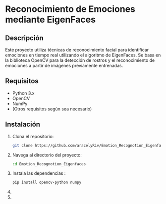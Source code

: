# Reconocimiento de Emociones mediante EigenFaces

## Descripción
Este proyecto utiliza técnicas de reconocimiento facial para identificar emociones en tiempo real utilizando el algoritmo de EigenFaces. Se basa en la biblioteca OpenCV para la detección de rostros y el reconocimiento de emociones a partir de imágenes previamente entrenadas.

## Requisitos
- Python 3.x
- OpenCV
- NumPy
- (Otros requisitos según sea necesario)

## Instalación
1. Clona el repositorio:
   ```bash
   git clone https://github.com/aracelyRiv/Emotion_Recognotion_Eigenfaces.git
2. Navega al directorio del proyecto:
   ```bash
   cd Emotion_Recognotion_Eigenfaces
3. Instala las dependencias :
   ```bash
   pip install opencv-python numpy


5. 
6. 

